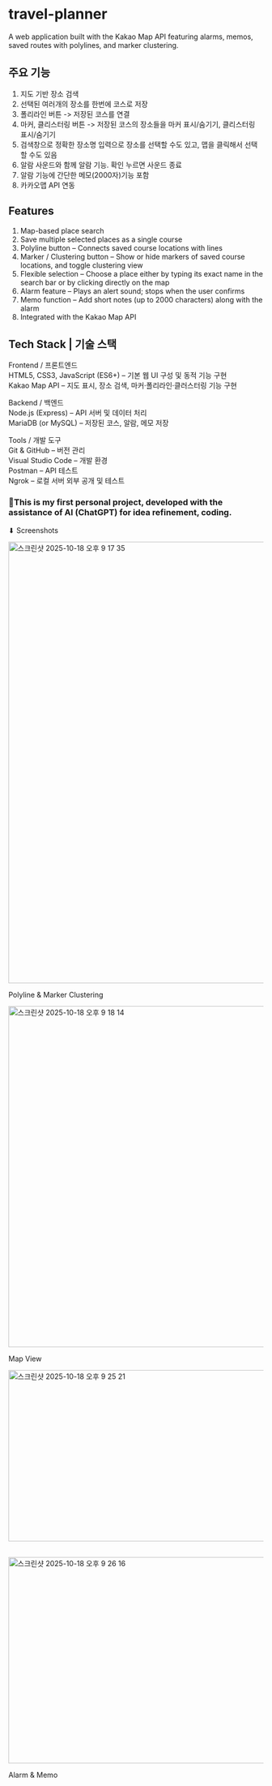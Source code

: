 # travel-planner
A web application built with the Kakao Map API featuring alarms, memos, saved routes with polylines, and marker clustering.

## 주요 기능
1. 지도 기반 장소 검색
2. 선택된 여러개의 장소를 한번에 코스로 저장
3. 폴리라인 버튼 -> 저장된 코스를 연결
4. 마커, 클리스터링 버튼 -> 저장된 코스의 장소들을 마커 표시/숨기기, 클리스터링 표시/숨기기
5. 검색창으로 정확한 장소명 입력으로 장소를 선택할 수도 있고, 맵을 클릭해서 선택할 수도 있음
6. 알람 사운드와 함께 알람 기능. 확인 누르면 사운드 종료
7. 알람 기능에 간단한 메모(2000자)기능 포함
8. 카카오맵 API 연동

## Features
1. Map-based place search
2. Save multiple selected places as a single course
3. Polyline button – Connects saved course locations with lines
4. Marker / Clustering button – Show or hide markers of saved course locations, and toggle clustering view
5. Flexible selection – Choose a place either by typing its exact name in the search bar or by clicking directly on the map
6. Alarm feature – Plays an alert sound; stops when the user confirms
7. Memo function – Add short notes (up to 2000 characters) along with the alarm
8. Integrated with the Kakao Map API


## Tech Stack | 기술 스택
Frontend / 프론트엔드 </br>
HTML5, CSS3, JavaScript (ES6+) – 기본 웹 UI 구성 및 동적 기능 구현</br>
Kakao Map API – 지도 표시, 장소 검색, 마커·폴리라인·클러스터링 기능 구현</br></p>

Backend / 백엔드</br>
Node.js (Express) – API 서버 및 데이터 처리</br>
MariaDB (or MySQL) – 저장된 코스, 알람, 메모 저장</br></p>

Tools / 개발 도구</br>
Git & GitHub – 버전 관리</br>
Visual Studio Code – 개발 환경</br>
Postman – API 테스트</br>
Ngrok – 로컬 서버 외부 공개 및 테스트</br></p></p>


### 🤖This is my first personal project, developed with the assistance of AI (ChatGPT) for idea refinement, coding.



⬇︎ Screenshots </p>
<img width="800" height="871" alt="스크린샷 2025-10-18 오후 9 17 35" src="https://github.com/user-attachments/assets/1a7e80d1-911c-4b2b-ab88-b39430c0f250" /></p>
Polyline & Marker Clustering
</p></p>

<img width="800" height="673" alt="스크린샷 2025-10-18 오후 9 18 14" src="https://github.com/user-attachments/assets/e6b83cfa-336a-4a84-9ef0-570dd9d21098" /></p>
Map View
</p></p>


<img width="670" height="338" alt="스크린샷 2025-10-18 오후 9 25 21" src="https://github.com/user-attachments/assets/88abdabe-3c64-470f-aff8-85621b29b7fd" /></p>
</br>
<img width="800" height="407" alt="스크린샷 2025-10-18 오후 9 26 16" src="https://github.com/user-attachments/assets/d7094b24-3e7c-4aa7-9492-e9c31eaa52ad" /></p>
Alarm & Memo </p></p>




